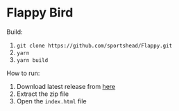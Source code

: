 # Flappy Bird
Build:
1. `git clone https://github.com/sportshead/Flappy.git`
2. `yarn`
3. `yarn build`

How to run:
1. Download latest release from [here](https://github.com/sportshead/Flappy/releases)
2. Extract the zip file
3. Open the `index.html` file